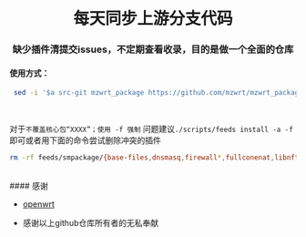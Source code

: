 <div align="center">
<h1 align="center">每天同步上游分支代码</h1>
<h3 align="center">缺少插件清提交issues，不定期查看收录，目的是做一个全面的仓库</h3>
</div>


#### 使用方式：

```bash
 sed -i '$a src-git mzwrt_package https://github.com/mzwrt/mzwrt_package' feeds.conf.default
```
<br>

对于`不覆盖核心包“XXXX”；使用 -f 强制` 问题建议`./scripts/feeds install -a -f` 即可或者用下面的命令尝试删除冲突的插件
<br>
```bash
rm -rf feeds/smpackage/{base-files,dnsmasq,firewall*,fullconenat,libnftnl,nftables,ppp,opkg,ucl,upx,vsftpd*,miniupnpd-iptables,wireless-regdb}
```
<br>
#### 感谢

*  [openwrt](https://github.com/openwrt/openwrt.git)


*  感谢以上github仓库所有者的无私奉献








